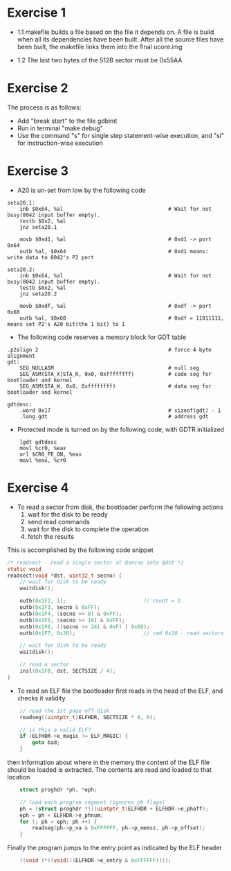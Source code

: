# Exercise 1

* 1.1 makefile builds a file based on the file it depends on. A file is build when all its dependencies have been built.
After all the source files have been built, the makefile links them into the final ucore.img

* 1.2 The last two bytes of the 512B sector must be 0x55AA

# Exercise 2

The process is as follows:

+ Add "break start" to the file gdbinit
+ Run in terminal "make debug"
+ Use the command "s" for single step statement-wise execution, and "si" for instruction-wise execution

# Exercise 3

+ A20 is un-set from low by the following code

``` 
seta20.1:
    inb $0x64, %al                                  # Wait for not busy(8042 input buffer empty).
    testb $0x2, %al
    jnz seta20.1

    movb $0xd1, %al                                 # 0xd1 -> port 0x64
    outb %al, $0x64                                 # 0xd1 means: write data to 8042's P2 port

seta20.2:
    inb $0x64, %al                                  # Wait for not busy(8042 input buffer empty).
    testb $0x2, %al
    jnz seta20.2

    movb $0xdf, %al                                 # 0xdf -> port 0x60
    outb %al, $0x60                                 # 0xdf = 11011111, means set P2's A20 bit(the 1 bit) to 1

```

+ The following code reserves a memory block for GDT table

```
.p2align 2                                          # force 4 byte alignment
gdt:
    SEG_NULLASM                                     # null seg
    SEG_ASM(STA_X|STA_R, 0x0, 0xffffffff)           # code seg for bootloader and kernel
    SEG_ASM(STA_W, 0x0, 0xffffffff)                 # data seg for bootloader and kernel

gdtdesc:
    .word 0x17                                      # sizeof(gdt) - 1
    .long gdt                                       # address gdt
```

+ Protected mode is turned on by the following code, with GDTR initialized

```
    lgdt gdtdesc
    movl %cr0, %eax
    orl $CR0_PE_ON, %eax
    movl %eax, %cr0
```

# Exercise 4

+ To read a sector from disk, the bootloader perform the following actions
    1. wait for the disk to be ready
    2. send read commands
    3. wait for the disk to complete the operation
    4. fetch the results
    
This is accomplished by the following code snippet

``` c
/* readsect - read a single sector at @secno into @dst */
static void
readsect(void *dst, uint32_t secno) {
    // wait for disk to be ready
    waitdisk();

    outb(0x1F2, 1);                         // count = 1
    outb(0x1F3, secno & 0xFF);
    outb(0x1F4, (secno >> 8) & 0xFF);
    outb(0x1F5, (secno >> 16) & 0xFF);
    outb(0x1F6, ((secno >> 24) & 0xF) | 0xE0);
    outb(0x1F7, 0x20);                      // cmd 0x20 - read sectors

    // wait for disk to be ready
    waitdisk();

    // read a sector
    insl(0x1F0, dst, SECTSIZE / 4);
}
```
+ To read an ELF file the bootloader first reads in the head of the ELF, and checks it validity

``` c
    // read the 1st page off disk
    readseg((uintptr_t)ELFHDR, SECTSIZE * 8, 0);

    // is this a valid ELF?
    if (ELFHDR->e_magic != ELF_MAGIC) {
        goto bad;
    }
```

then information about where in the memory the content of the ELF file should be loaded is extracted. The contents are read
and loaded to that location
``` c
    struct proghdr *ph, *eph;

    // load each program segment (ignores ph flags)
    ph = (struct proghdr *)((uintptr_t)ELFHDR + ELFHDR->e_phoff);
    eph = ph + ELFHDR->e_phnum;
    for (; ph < eph; ph ++) {
        readseg(ph->p_va & 0xFFFFFF, ph->p_memsz, ph->p_offset);
    }
```

Finally the program jumps to the entry point as indicated by the ELF header
``` c
    ((void (*)(void))(ELFHDR->e_entry & 0xFFFFFF))();
```